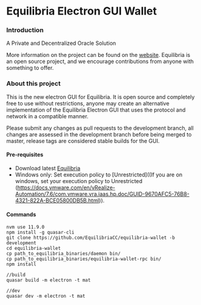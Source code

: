 # Equilibria Electron GUI Wallet

### Introduction
A Private and Decentralized Oracle Solution

More information on the project can be found on the [website](https://equilibria.network). Equilibria is an open source project, and we encourage contributions from anyone with something to offer.


### About this project

This is the new electron GUI for Equilibria. It is open source and completely free to use without restrictions, anyone may create an alternative implementation of the Equilibria Electron GUI that uses the protocol and network in a compatible manner.

Please submit any changes as pull requests to the development branch, all changes are assessed in the development branch before being merged to master, release tags are considered stable builds for the GUI.

#### Pre-requisites
- Download latest [Equilibria](https://github.com/EquilibriaCC/Equilibria)
- Windows only: Set execution policy to [Unrestricted]((If you are on windows, set your execution policy to Unrestricted (https://docs.vmware.com/en/vRealize-Automation/7.6/com.vmware.vra.iaas.hp.doc/GUID-9670AFC5-76B8-4321-822A-BCE05800DB5B.html)).

#### Commands
```
nvm use 11.9.0
npm install -g quasar-cli
git clone https://github.com/EquilibriaCC/equilibria-wallet -b development
cd equilibria-wallet
cp path_to_equilibria_binaries/daemon bin/
cp path_to_equilibria_binaries/equilibria-wallet-rpc bin/
npm install

//build
quasar build -m electron -t mat

//dev
quasar dev -m electron -t mat

```
